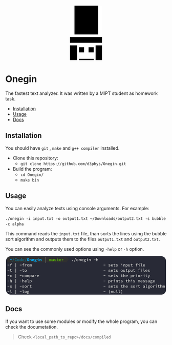 <p align="center">
     <img src="images//onegin_logo.png" alt="Logo" width="100"/>
</p>

# Onegin
The fastest text analyzer. It was written by a MIPT student as homework task.
* [Installation](#installation)
* [Usage](#usage)
* [Docs](#docs)

## Installation
You should have `git` , `make` and `g++ compiler` installed.
* Clone this repository:
    * `git clone https://github.com/d3phys/Onegin.git`
 * Build the program:
    * `cd Onegin/`
    * `make bin`

## Usage
You can easily analyze texts using console arguments. For example:

`./onegin -i input.txt -o output1.txt ~/Downloads/output2.txt -s bubble -c alpha`

This command reads the `input.txt` file, than sorts the lines using the bubble sort algorithm and outputs them to the files `output1.txt` and `output2.txt`.

You can see the commonly used options using `-help` or `-h` option.

<p align="center">
     <img src="images//help_example.png" alt="Logo" width="500"/>
</p>

## Docs
If you want to use some modules or modify the whole program, you can check the documetation.
>Check `<local_path_to_repo>/docs/compiled`
